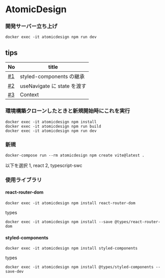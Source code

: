 # AtomicDesign

### 開発サーバー立ち上げ

```
docker exec -it atomicdesign npm run dev
```

## tips

| No                                                        | title                       |
| --------------------------------------------------------- | --------------------------- |
| [#1](https://github.com/cossack910/AtomicDesign/issues/1) | styled-components の継承    |
| [#2](https://github.com/cossack910/AtomicDesign/issues/2) | useNavigate に state を渡す |
| [#3](https://github.com/cossack910/AtomicDesign/issues/3) | Context                     |

### 環境構築クローンしたときと新規開始時にこれを実行

```
docker exec -it atomicdesign npm install
docker exec -it atomicdesign npm run build
docker exec -it atomicdesign npm run dev
```

### 新規

```
docker-compose run --rm atomicdesign npm create vite@latest .
```

以下を選択
1, react
2, typescript-swc

### 使用ライブラリ

#### react-router-dom

```
docker exec -it atomicdesign npm install react-router-dom
```

types

```
docker exec -it atomicdesign npm install --save @types/react-router-dom
```

#### styled-components

```
docker exec -it atomicdesign npm install styled-components
```

types

```
docker exec -it atomicdesign npm install @types/styled-components --save-dev
```
